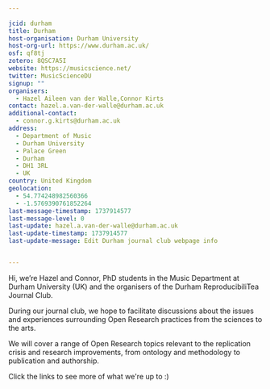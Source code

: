```yaml
---
    
jcid: durham
title: Durham
host-organisation: Durham University
host-org-url: https://www.durham.ac.uk/
osf: qf8tj
zotero: 8QSC7A5I
website: https://musicscience.net/
twitter: MusicScienceDU
signup: ""
organisers:
  - Hazel Aileen van der Walle,Connor Kirts
contact: hazel.a.van-der-walle@durham.ac.uk
additional-contact:
  - connor.g.kirts@durham.ac.uk
address:
  - Department of Music
  - Durham University
  - Palace Green
  - Durham
  - DH1 3RL
  - UK
country: United Kingdom
geolocation:
  - 54.774248982560366
  - -1.5769390761852264
last-message-timestamp: 1737914577
last-message-level: 0
last-update: hazel.a.van-der-walle@durham.ac.uk
last-update-timestamp: 1737914577
last-update-message: Edit Durham journal club webpage info


---
```


Hi, we’re Hazel and Connor, PhD students in the Music Department at Durham University (UK) and the organisers of the Durham ReproducibiliTea Journal Club. 

During our journal club, we hope to facilitate discussions about the issues and experiences surrounding Open Research practices from the sciences to the arts. 

We will cover a range of Open Research topics relevant to the replication crisis and research improvements, from ontology and methodology to publication and authorship.

Click the links to see more of what we're up to :)
